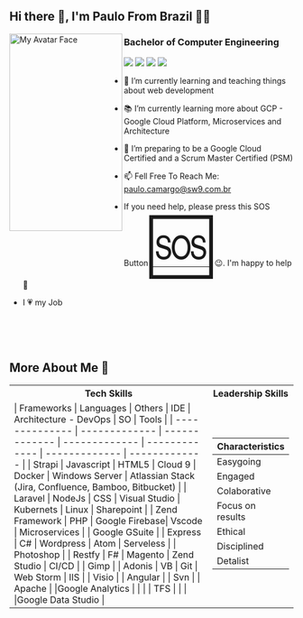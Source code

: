 
## Hi there 👋, I'm Paulo From Brazil 🧑‍✈️

 <img alt="My Avatar Face" src="https://github.com/sw9brl/sw9brl/blob/master/face.png" align="left" width="200px" height="350x">

<h3>Bachelor of Computer Engineering</h3>

[<img src="https://img.shields.io/badge/youtube-%23FF0000.svg?&style=for-the-badge&logo=youtube&logoColor=white" />](https://www.youtube.com/+sw9brl)
[<img src="https://img.shields.io/badge/blog-%23239120.svg?&style=for-the-badge&logo=wordpress&logoColor=white" />](http://blog.sw9.com.br)
[<img src="https://img.shields.io/badge/linkedin-%230077B5.svg?&style=for-the-badge&logo=linkedin&logoColor=white" />](https://www.linkedin.com/in/pedecamargo/?locale=en_US)
[<img src="https://img.shields.io/badge/WHATSAPP-%2325D366.svg?&style=for-the-badge&logo=whatsapp&logoColor=white" />](https://wa.me/5519993481780?text=Hi!Paulo)

- 🔭 I’m currently learning and teaching things about web development
- 📚 I’m currently learning more about GCP - Google Cloud Platform, Microservices and Architecture
- 💪 I’m preparing to be a Google Cloud Certified and a Scrum Master Certified (PSM)
- 📫 Fell Free To Reach Me: <a href="mailto:paulo.camargo@sw9.com.br">paulo.camargo@sw9.com.br</a>

- If you need help, please press this SOS Button <a href="mailto:paulo.camargo@sw9.com.br"><span style='font-size:100px;'>&#127384;</span></a> 😉. I'm happy to help 👊

- I 💗 my Job

<br>
<br>
<br>

## More About Me &#129409;




<table>
 <tr><th> Tech Skills </th><th> Leadership Skills </th></tr>
<tr><td>
| Frameworks      | Languages     | Others         |   IDE            |    Architecture - DevOps   |  SO             | Tools        |
| --------------  | ------------- | -------------  |   -------------  |    -------------           |  -------------  | -------------  |
| Strapi          | Javascript    | HTML5          |   Cloud 9        |    Docker                  |  Windows Server | Atlassian Stack  (Jira, Confluence, Bamboo, Bitbucket)  |
| Laravel         | NodeJs        | CSS            |   Visual Studio  |    Kubernets               | Linux           | Sharepoint            |
| Zend Framework  | PHP           | Google Firebase|   Vscode         |    Microservices           |                 | Google GSuite |
| Express         | C#			  |	Wordpress	   |   Atom           |    Serveless               |                 | Photoshop  |				   
| Restfy          | F#  		  |	Magento	       |   Zend Studio    |    CI/CD                   |      	         | Gimp       |					  
| Adonis          | VB			  |	Git	           |   Web Storm      |    IIS                     |                 |	Visio      |				   
| Angular         |		          |  Svn           |                  |    Apache                  |                 |Google Analytics |
|                 |               |  TFS           |                  |                            |                 |Google Data Studio |
												   
												   						  
</td><td>

| Characteristics |
| --------- |
|Easygoing|
|Engaged|
|Colaborative|
|Focus on results|
|Ethical|
|Disciplined|
|Detalist|

</td></tr> </table>
